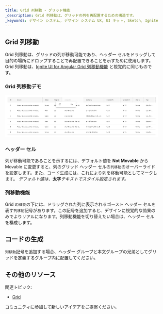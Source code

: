 ```yaml
---
title: Grid 列移動 - グリッド機能
_description: Grid 列移動は、グリッドの列を再配置するための構造です。
_keywords: デザイン システム, デザイン システム UX, UI キット, Sketch, Ignite UI for Angular, Sketch to Angular, Angular, Angular デザイン システム, Sketch からコードをエクスポート, Angular 用のデザイン キット, Sketch HTML, Sketch to HTML, Sketch UI キット
---
```


## Grid 列移動

Grid 列移動は、グリッドの列が移動可能であり、ヘッダー セルをドラッグして目的の場所にドロップすることで再配置できることを示すために使用します。Grid 列移動は、[Ignite UI for Angular Grid 列移動機能](https://jp.infragistics.com/products/ignite-ui-angular/angular/components/grid/column_moving.html) と視覚的に同じものです。

### Grid 列移動デモ

<img class="responsive-img" src="../images/grid_column_moving_demo.png" srcset="../images/grid_column_moving_demo@2x.png 2x" />

### ヘッダー セル

列が移動可能であることを示するには、デフォルト値を **Not Movable** から Movable に変更すると、列のグリッド ヘッダー セルの`列移動`のオーバーライドを設定します。また、コード生成には、これにより列を移動可能としてマークします。
_デフォルト値は、_**太字**_テキストでスタイル設定されます。_

### 列移動機能

Grid の`機能`の下には、ドラッグされた列に表示されるゴースト ヘッダー セルを表す`列移動`記号があります。この記号を追加すると、デザインに視覚的な効果のみでよりリアルになります。列移動機能を切り替えたい場合は、ヘッダー セルを構成します。

## コードの生成

`列移動`記号を追加する場合、ヘッダー グループと本文グループの兄弟としてグリッドを定義するグループ内に配置してください。

## その他のリソース

関連トピック:

- [Grid](grid.md)
  <div class="divider--half"></div>

コミュニティに参加して新しいアイデアをご提案ください。
